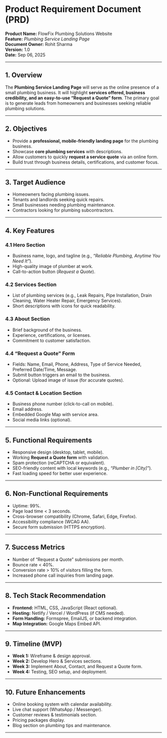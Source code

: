 # **Product Requirement Document (PRD)**

**Product Name:** FlowFix Plumbing Solutions Website  
**Feature:** *Plumbing Service Landing Page*  
**Document Owner:** Rohit Sharma  
**Version:** 1.0  
**Date:** Sep 06, 2025

---

## 1. **Overview**

The **Plumbing Service Landing Page** will serve as the online presence of a small plumbing business. It will highlight **services offered, business credibility, and an easy-to-use “Request a Quote” form**. The primary goal is to generate leads from homeowners and businesses seeking reliable plumbing solutions.

---

## 2. **Objectives**

* Provide a **professional, mobile-friendly landing page** for the plumbing business.
* Showcase **core plumbing services** with descriptions.
* Allow customers to quickly **request a service quote** via an online form.
* Build trust through business details, certifications, and customer focus.

---

## 3. **Target Audience**

* Homeowners facing plumbing issues.
* Tenants and landlords seeking quick repairs.
* Small businesses needing plumbing maintenance.
* Contractors looking for plumbing subcontractors.

---

## 4. **Key Features**

### 4.1 Hero Section

* Business name, logo, and tagline (e.g., *“Reliable Plumbing, Anytime You Need It”*).
* High-quality image of plumber at work.
* Call-to-action button (*Request a Quote*).

### 4.2 Services Section

* List of plumbing services (e.g., Leak Repairs, Pipe Installation, Drain Cleaning, Water Heater Repair, Emergency Services).
* Short descriptions with icons for quick readability.

### 4.3 About Section

* Brief background of the business.
* Experience, certifications, or licenses.
* Commitment to customer satisfaction.

### 4.4 “Request a Quote” Form

* Fields: Name, Email, Phone, Address, Type of Service Needed, Preferred Date/Time, Message.
* Submit button triggers an email to the business.
* Optional: Upload image of issue (for accurate quotes).

### 4.5 Contact & Location Section

* Business phone number (click-to-call on mobile).
* Email address.
* Embedded Google Map with service area.
* Social media links (optional).

---

## 5. **Functional Requirements**

* Responsive design (desktop, tablet, mobile).
* Working **Request a Quote form** with validation.
* Spam protection (reCAPTCHA or equivalent).
* SEO-friendly content with local keywords (e.g., *“Plumber in \[City]”*).
* Fast loading speed for better user experience.

---

## 6. **Non-Functional Requirements**

* Uptime: 99%.
* Page load time < 3 seconds.
* Cross-browser compatibility (Chrome, Safari, Edge, Firefox).
* Accessibility compliance (WCAG AA).
* Secure form submission (HTTPS encryption).

---

## 7. **Success Metrics**

* Number of “Request a Quote” submissions per month.
* Bounce rate < 40%.
* Conversion rate > 10% of visitors filling the form.
* Increased phone call inquiries from landing page.

---

## 8. **Tech Stack Recommendation**

* **Frontend:** HTML, CSS, JavaScript (React optional).
* **Hosting:** Netlify / Vercel / WordPress (if CMS needed).
* **Form Handling:** Formspree, EmailJS, or backend integration.
* **Map Integration:** Google Maps Embed API.

---

## 9. **Timeline (MVP)**

* **Week 1:** Wireframe & design approval.
* **Week 2:** Develop Hero & Services sections.
* **Week 3:** Implement About, Contact, and Request a Quote form.
* **Week 4:** Testing, SEO setup, and deployment.

---

## 10. **Future Enhancements**

* Online booking system with calendar availability.
* Live chat support (WhatsApp / Messenger).
* Customer reviews & testimonials section.
* Pricing packages display.
* Blog section on plumbing tips and maintenance.

---
